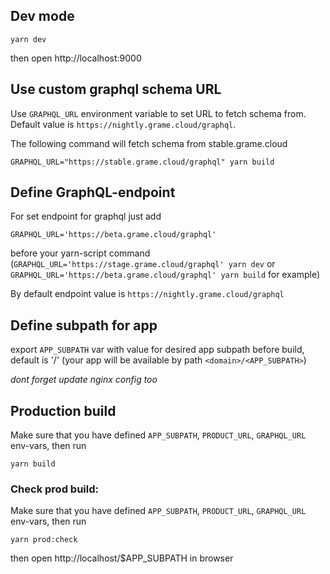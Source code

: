 ## Dev mode

`yarn dev`

then open http://localhost:9000

## Use custom graphql schema URL

Use `GRAPHQL_URL` environment variable to set URL to fetch schema from. Default value is `https://nightly.grame.cloud/graphql`.

The following command will fetch schema from stable.grame.cloud

`GRAPHQL_URL="https://stable.grame.cloud/graphql" yarn build`

## Define GraphQL-endpoint

For set endpoint for graphql just add

`GRAPHQL_URL='https://beta.grame.cloud/graphql'`

before your yarn-script command
(`GRAPHQL_URL='https://stage.grame.cloud/graphql' yarn dev` or `GRAPHQL_URL='https://beta.grame.cloud/graphql' yarn build` for example)

By default endpoint value is `https://nightly.grame.cloud/graphql`

## Define subpath for app

export `APP_SUBPATH` var with value for desired app subpath before build, default is '/'
(your app will be available by path `<domain>/<APP_SUBPATH>`)

_dont forget update nginx config too_

## Production build

Make sure that you have defined `APP_SUBPATH`, `PRODUCT_URL`, `GRAPHQL_URL` env-vars, then run

`yarn build`

### Check prod build:

Make sure that you have defined `APP_SUBPATH`, `PRODUCT_URL`, `GRAPHQL_URL` env-vars, then run

`yarn prod:check`

then open http://localhost/$APP_SUBPATH in browser

